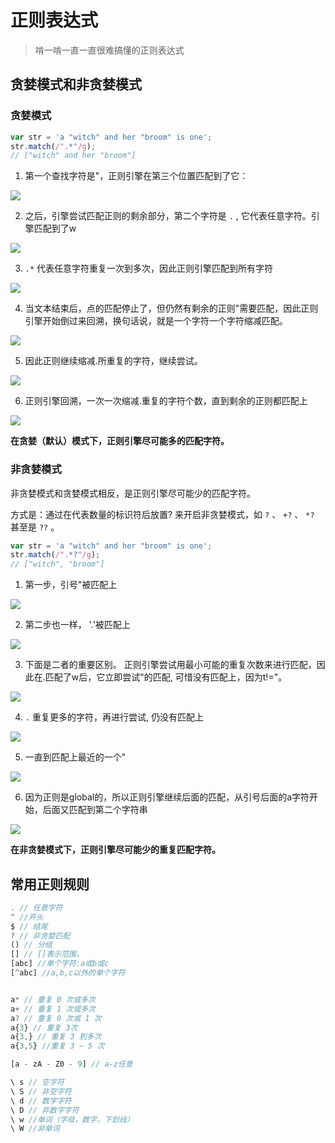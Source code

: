 <!--
Created: Thu May 07 2020 17:24:59 GMT+0800 (中国标准时间)
Modified: Thu May 07 2020 20:10:35 GMT+0800 (中国标准时间)
-->
<!-- Tag: js -->

# 正则表达式


> 啃一啃一直一直很难搞懂的正则表达式

## 贪婪模式和非贪婪模式

### 贪婪模式

``` js
var str = 'a "witch" and her "broom" is one';
str.match(/".*"/g);
// ["witch" and her "broom"]
```

1. 第一个查找字符是"，正则引擎在第三个位置匹配到了它：

![](https://upload-images.jianshu.io/upload_images/3664878-5dff2d8b79da374f?imageMogr2/auto-orient/strip|imageView2/2/w/427/format/webp)

2. 之后，引擎尝试匹配正则的剩余部分，第二个字符是 `.` , 它代表任意字符。引擎匹配到了w

![](https://upload-images.jianshu.io/upload_images/3664878-5112db4f6d8f8c84?imageMogr2/auto-orient/strip|imageView2/2/w/427/format/webp)

3. `.*` 代表任意字符重复一次到多次，因此正则引擎匹配到所有字符

![](https://upload-images.jianshu.io/upload_images/3664878-85a2b8615baf935a?imageMogr2/auto-orient/strip|imageView2/2/w/428/format/webp)

4. 当文本结束后，点的匹配停止了，但仍然有剩余的正则"需要匹配，因此正则引擎开始倒过来回溯，换句话说，就是一个字符一个字符缩减匹配。

![](https://upload-images.jianshu.io/upload_images/3664878-fc7cb8cce66f0a97?imageMogr2/auto-orient/strip|imageView2/2/w/428/format/webp)

5. 因此正则继续缩减.所重复的字符，继续尝试。

![](https://upload-images.jianshu.io/upload_images/3664878-c151309c82fa7fb0?imageMogr2/auto-orient/strip|imageView2/2/w/428/format/webp)

6. 正则引擎回溯，一次一次缩减.重复的字符个数，直到剩余的正则都匹配上

![](https://upload-images.jianshu.io/upload_images/3664878-05db9906da12123b?imageMogr2/auto-orient/strip|imageView2/2/w/428/format/webp)

**在贪婪（默认）模式下，正则引擎尽可能多的匹配字符。**

### 非贪婪模式

非贪婪模式和贪婪模式相反，是正则引擎尽可能少的匹配字符。

方式是：通过在代表数量的标识符后放置? 来开启非贪婪模式，如 `?` 、 `+?` 、 `*?` 甚至是 `??` 。

``` js
var str = 'a "witch" and her "broom" is one';
str.match(/".*?"/g);
// ["witch", "broom"]
```

1. 第一步，引号"被匹配上

![](https://upload-images.jianshu.io/upload_images/3664878-12baa4231ee52982?imageMogr2/auto-orient/strip|imageView2/2/w/427/format/webp)

2. 第二步也一样， '.'被匹配上

![](https://upload-images.jianshu.io/upload_images/3664878-7905684536ea4946?imageMogr2/auto-orient/strip|imageView2/2/w/427/format/webp)

3. 下面是二者的重要区别。 正则引擎尝试用最小可能的重复次数来进行匹配，因此在.匹配了w后，它立即尝试"的匹配, 可惜没有匹配上，因为t!="。

![](https://upload-images.jianshu.io/upload_images/3664878-4ee8501d4932ef1e?imageMogr2/auto-orient/strip|imageView2/2/w/427/format/webp)

4. `.` 重复更多的字符，再进行尝试, 仍没有匹配上

![](https://upload-images.jianshu.io/upload_images/3664878-3f177e73471af516?imageMogr2/auto-orient/strip|imageView2/2/w/427/format/webp)

5. 一直到匹配上最近的一个"

![](https://upload-images.jianshu.io/upload_images/3664878-80513597e719ff8f?imageMogr2/auto-orient/strip|imageView2/2/w/427/format/webp)

6. 因为正则是global的，所以正则引擎继续后面的匹配，从引号后面的a字符开始，后面又匹配到第二个字符串

![](https://upload-images.jianshu.io/upload_images/3664878-1588bc2fbc925875?imageMogr2/auto-orient/strip|imageView2/2/w/428/format/webp)

**在非贪婪模式下，正则引擎尽可能少的重复匹配字符。**

## 常用正则规则

``` js
. // 任意字符
^ //开头
$ // 结尾
? // 非贪婪匹配
() // 分组
[] // []表示范围，
[abc] //单个字符:a或b或c
[^abc] //a,b,c以外的单个字符


a* // 重复 0 次或多次
a+ // 重复 1 次或多次
a? // 重复 0 次或 1 次
a{3} // 重复 3次
a{3,} // 重复 3 到多次
a{3,5} //重复 3 ~ 5 次

[a - zA - Z0 - 9] // a-z任意

\ s // 空字符
\ S // 非空字符
\ d // 数字字符
\ D // 非数字字符
\ w //单词（字母，数字，下划线）
\ W //非单词


```
